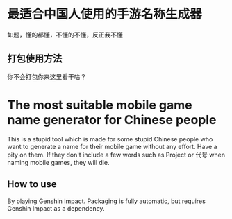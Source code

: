 <H1>最适合中国人使用的手游名称生成器</H1>
如题，懂的都懂，不懂的不懂，反正我不懂

<H2>打包使用方法</H2>
你不会打包你来这里看干啥？

<H1>The most suitable mobile game name generator for Chinese people</H1>
This is a stupid tool which is made for some stupid Chinese people who want to generate a name for their mobile game without any effort. Have a pity on them. If they don't include a few words such as Project or 代号 when naming mobile games, they will die.

<H2>How to use</H2>
By playing Genshin Impact. Packaging is fully automatic, but requires Genshin Impact as a dependency.